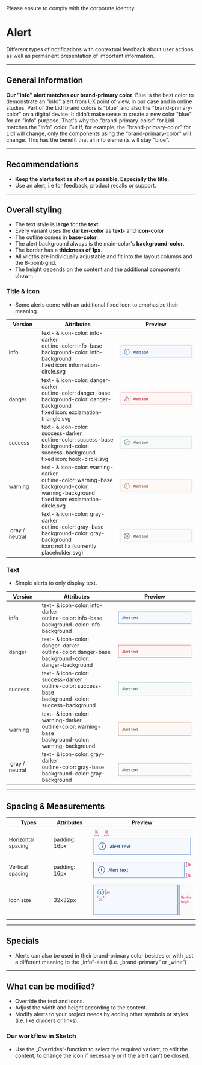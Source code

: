 <AlertInfo alertHeadline="Modifiable">
Please ensure to comply with the corporate identity.
</AlertInfo>

# Alert

Different types of notifications with contextual feedback about user actions as well as permanent presentation of important information.

---

## General information

**Our "info" alert matches our brand-primary color**. Blue is the best color to demonstrate an "info" alert from UX point of view, in our case and in online studies. Part of the Lidl brand colors is "blue" and also the "brand-primary-color" on a digital device. It didn't make sense to create a new color "blue" for an "info" purpose. That's why the "brand-primary-color" for Lidl matches the "info" color. But if, for example, the "brand-primary-color" for Lidl will change, only the components using the "brand-primary-color" will change. This has the benefit that all info elements will stay "blue".

---

## Recommendations

- **Keep the alerts text as short as possible. Especially the title.**
- Use an alert, i.e for feedback, product recalls or support.

---

## Overall styling

- The text style is **large** for the **text**.
- Every variant uses the **darker-color** as **text-** and **icon-color**
- The outline comes in **base-color**.
- The alert background always is the main-color's **background-color**.
- The border has a **thickness of 1px**.
- All widths are individually adjustable and fit into the layout columns and the 8-point-grid.
- The height depends on the content and the additional components shown.

### Title & icon

- Some alerts come with an additional fixed icon to emphasize their meaning.

| Version | Attributes | Preview |
|---|---|---|
| info | text- & icon-color: info-darker<br>outline-color: info-base<br>background-color: info-background<br>fixed icon: information-circle.svg | ![info](assets/title-text/info@1x.png) |
| danger | text- & icon-color: danger-darker<br>outline-color: danger-base<br>background-color: danger-background<br>fixed icon: exclamation-triangle.svg | ![danger](assets/title-text/danger@1x.png) |
| success | text- & icon-color: success-darker<br>outline-color: success-base<br>background-color: success-background<br>fixed icon: hook-circle.svg | ![success](assets/title-text/success@1x.png) |
| warning | text- & icon-color: warning-darker<br>outline-color: warning-base<br>background-color: warning-background<br>fixed icon: exclamation-circle.svg | ![warning](assets/title-text/warning@1x.png) |
| gray / neutral | text- & icon-color: gray-darker<br>outline-color: gray-base<br>background-color: gray-background<br>icon: not fix (currently placeholder.svg) | ![gray-neutral](assets/title-text/gray-neutral@1x.png) |

### Text

- Simple alerts to only display text.

| Version | Attributes | Preview |
|---|---|---|
| info | text- & icon-color: info-darker<br>outline-color: info-base<br>background-color: info-background | ![info](assets/text/info@1x.png) |
| danger | text- & icon-color: danger-darker<br>outline-color: danger-base<br>background-color: danger-background | ![danger](assets/text/danger@1x.png) |
| success | text- & icon-color: success-darker<br>outline-color: success-base<br>background-color: success-background | ![success](assets/text/success@1x.png) |
| warning | text- & icon-color: warning-darker<br>outline-color: warning-base<br>background-color: warning-background | ![warning](assets/text/warning@1x.png) |
| gray / neutral | text- & icon-color: gray-darker<br>outline-color: gray-base<br>background-color: gray-background | ![gray-neutral](assets/text/gray-neutral@1x.png) |

---

## Spacing & Measurements

| Types | Attributes | Preview |
|---|---|---|
| Horizontal spacing | padding: 16px | ![Horizontal spacing](assets/measurements/width@1x.png) |
| Vertical spacing | padding: 16px | ![Vertical spacing](assets/measurements/heights@1x.png) |
| Icon size | 32x32px | ![Icon size](assets/measurements/icon@1x.png) |

---

## Specials

- Alerts can also be used in their brand-primary color besides or with just a different meaning to the „info“-alert (i.e. „brand-primary“ or „wine“)

---

## What can be modified?

- Override the text and icons.
- Adjust the width and height according to the content.
- Modify alerts to your project needs by adding other symbols or styles (i.e. like dividers or links).

### Our workflow in Sketch

- Use the „Overrides“-function to select the required variant, to edit the content, to change the icon if necessary or if the alert can’t be closed.
